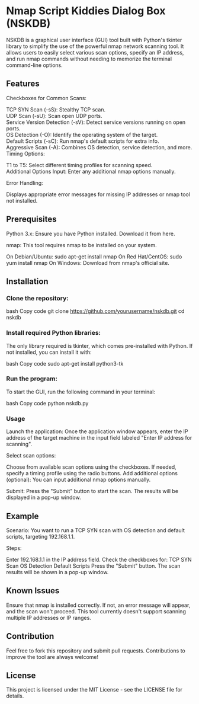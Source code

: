 # Nmap Script Kiddies Dialog Box (NSKDB)
NSKDB is a graphical user interface (GUI) tool built with Python's tkinter library to simplify the use of the powerful nmap network scanning tool. It allows users to easily select various scan options, specify an IP address, and run nmap commands without needing to memorize the terminal command-line options.  

## Features  
Checkboxes for Common Scans:  

TCP SYN Scan (-sS): Stealthy TCP scan.  
UDP Scan (-sU): Scan open UDP ports.  
Service Version Detection (-sV): Detect service versions running on open ports.  
OS Detection (-O): Identify the operating system of the target.  
Default Scripts (-sC): Run nmap's default scripts for extra info.  
Aggressive Scan (-A): Combines OS detection, service detection, and more.  
Timing Options:  

T1 to T5: Select different timing profiles for scanning speed.  
Additional Options Input: Enter any additional nmap options manually.  

Error Handling:  

Displays appropriate error messages for missing IP addresses or nmap tool not installed.  

## Prerequisites    
Python 3.x: Ensure you have Python installed. Download it from here.    

nmap: This tool requires nmap to be installed on your system.

On Debian/Ubuntu: sudo apt-get install nmap
On Red Hat/CentOS: sudo yum install nmap
On Windows: Download from nmap's official site.

## Installation
### Clone the repository:

bash
Copy code
git clone https://github.com/yourusername/nskdb.git
cd nskdb
### Install required Python libraries:

The only library required is tkinter, which comes pre-installed with Python. If not installed, you can install it with:

bash
Copy code
sudo apt-get install python3-tk
### Run the program:

To start the GUI, run the following command in your terminal:

bash
Copy code
python nskdb.py
### Usage
Launch the application: Once the application window appears, enter the IP address of the target machine in the input field labeled "Enter IP address for scanning".

Select scan options:

Choose from available scan options using the checkboxes.
If needed, specify a timing profile using the radio buttons.
Add additional options (optional): You can input additional nmap options manually.

Submit: Press the "Submit" button to start the scan. The results will be displayed in a pop-up window.

## Example
Scenario: You want to run a TCP SYN scan with OS detection and default scripts, targeting 192.168.1.1.

Steps:

Enter 192.168.1.1 in the IP address field.
Check the checkboxes for:
TCP SYN Scan
OS Detection
Default Scripts
Press the "Submit" button.
The scan results will be shown in a pop-up window.

## Known Issues
Ensure that nmap is installed correctly. If not, an error message will appear, and the scan won't proceed.
This tool currently doesn't support scanning multiple IP addresses or IP ranges.

## Contribution
Feel free to fork this repository and submit pull requests. Contributions to improve the tool are always welcome!

## License
This project is licensed under the MIT License - see the LICENSE file for details.


